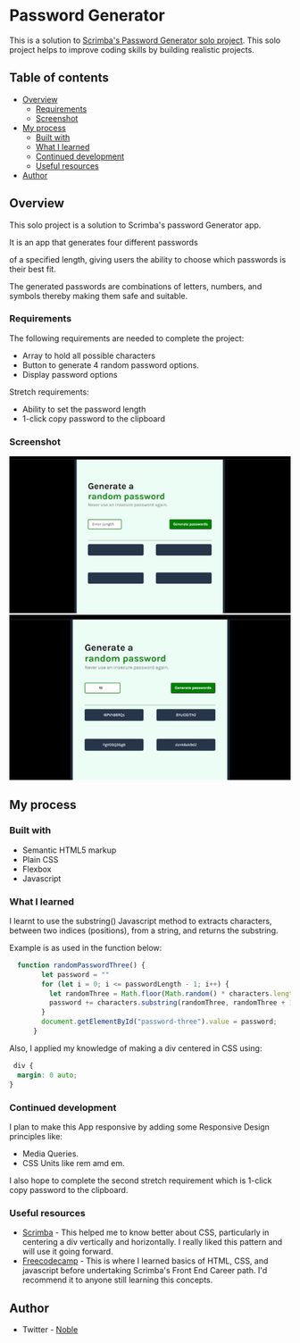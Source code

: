 # Password Generator

This is a solution to [Scrimba's Password Generator solo project](https://scrimba.com/learn/frontend/module-34-solo-project-password-generator-coa6a4d1595f9f905934f09f5). This solo project helps to improve coding skills by building realistic projects. 

## Table of contents

- [Overview](#overview)
  - [Requirements](#requirements)
  - [Screenshot](#screenshot)
- [My process](#my-process)
  - [Built with](#built-with)
  - [What I learned](#what-i-learned)
  - [Continued development](#continued-development)
  - [Useful resources](#useful-resources)
- [Author](#author)

## Overview

This solo project is a solution to Scrimba's password Generator app. 

It is an app that generates four different passwords

 of a specified length, giving users the ability to choose which passwords is their best fit.

The generated passwords are combinations of letters, numbers, and symbols thereby making them safe and suitable.

### Requirements

The following requirements are needed to complete the project:

- Array to hold all possible characters
- Button to generate 4 random password options.
- Display password options

Stretch requirements:
- Ability to set the password length
- 1-click copy password to the clipboard

### Screenshot

![Password generator](./passwordgen1.png?raw=true)
![Password generator Active State](./passwordgen2.png?raw=true)


## My process

### Built with

- Semantic HTML5 markup
- Plain CSS
- Flexbox
- Javascript


### What I learned

I learnt to use the substring() Javascript method to extracts characters, between two indices (positions), from a string, and returns the substring.

Example is as used in the function below:


```javascript
  function randomPasswordThree() {
        let password = ""
        for (let i = 0; i <= passwordLength - 1; i++) {
          let randomThree = Math.floor(Math.random() * characters.length);
          password += characters.substring(randomThree, randomThree + 1);
        }
        document.getElementById("password-three").value = password; 
      }
```
Also, I applied my knowledge of making a div centered in CSS using:

```css
 div {
  margin: 0 auto;
}
```
### Continued development
I plan to make this App responsive by adding some Responsive Design principles like:
- Media Queries.
- CSS Units like rem amd em.

I also hope to complete the second stretch requirement which is 1-click copy password to the clipboard.


### Useful resources

- [Scrimba](https://www.scrimba.com) - This helped me to know better about CSS, particularly in centering a div vertically and horizontally. I really liked this pattern and will use it going forward.
- [Freecodecamp](https://www.freedcodecamp.com) - This is   where I learned basics of HTML, CSS, and javascript before undertaking Scrimba's Front End Career path. I'd recommend it to anyone still learning this concepts.


## Author

- Twitter - [Noble](https://www.twitter.com/ilive_noble)
